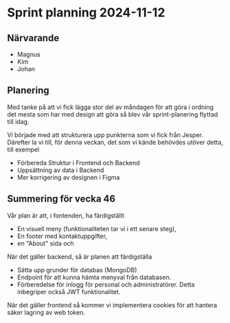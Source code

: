 # Sprint planning 2024-11-12

## Närvarande

- Magnus
- Kim
- Johan

## Planering

Med tanke på att vi fick lägga stor del av måndagen för att göra i ordning det mesta som har med design att göra så blev vår sprint-planering flyttad till idag.

Vi började med att strukturera upp punkterna som vi fick från Jesper. Därefter la vi till, för denna veckan, det som vi kände behövdes utöver detta, till exempel

- Förbereda Struktur i Frontend och Backend
- Uppsättning av data i Backend
- Mer korrigering av designen i Figma

## Summering för vecka 46

Vår plan är att, i fontenden, ha färdigställt

- En visuell meny (funktionaliteten tar vi i ett senare steg),
- En footer med kontaktuppgifter,
- en "About" sida och

När det gäller backend, så är planen att färdigställa

- Sätta upp grunder för databas (MongoDB)
- Endpoint för att kunna hämta menyval från databasen.
- Förberedelse för inlogg för personal och administratörer. Detta inbegriper också JWT funktionalitet.

När det gäller frontend så kommer vi implementera cookies för att hantera säker lagring av web token.
